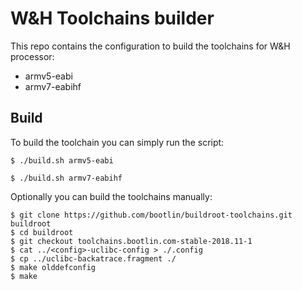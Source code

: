 # W&H Toolchains builder

This repo contains the configuration to build the toolchains for W&H processor:
* armv5-eabi
* armv7-eabihf

## Build

To build the toolchain you can simply run the script:
```shell
$ ./build.sh armv5-eabi
```
```shell
$ ./build.sh armv7-eabihf
```

Optionally you can build the toolchains manually:
```shell
$ git clone https://github.com/bootlin/buildroot-toolchains.git buildroot
$ cd buildroot
$ git checkout toolchains.bootlin.com-stable-2018.11-1
$ cat ../<config>-uclibc-config > ./.config
$ cp ../uclibc-backatrace.fragment ./
$ make olddefconfig
$ make
```